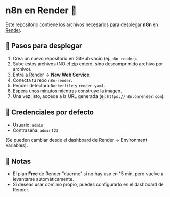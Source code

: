 # n8n en Render 🚀

Este repositorio contiene los archivos necesarios para desplegar **n8n** en [Render](https://render.com).

## 🚀 Pasos para desplegar

1. Crea un nuevo repositorio en GitHub vacío (ej. `n8n-render`).  
2. Sube estos archivos (NO el zip entero, sino descomprimido archivo por archivo).  
3. Entra a [Render](https://dashboard.render.com/) → **New Web Service**.  
4. Conecta tu repo `n8n-render`.  
5. Render detectará `Dockerfile` y `render.yaml`.  
6. Espera unos minutos mientras construye la imagen.  
7. Una vez listo, accede a la URL generada (ej: `https://n8n.onrender.com`).  

## 🔑 Credenciales por defecto

- Usuario: `admin`  
- Contraseña: `admin123`  

(Se pueden cambiar desde el dashboard de Render → Environment Variables).

## 📌 Notas

- El plan **Free** de Render "duerme" si no hay uso en 15 min, pero vuelve a levantarse automáticamente.  
- Si deseas usar dominio propio, puedes configurarlo en el dashboard de Render.  
